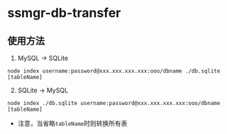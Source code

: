 # ssmgr-db-transfer

## 使用方法

1. MySQL -> SQLite

```
node index username:password@xxx.xxx.xxx.xxx:ooo/dbname ./db.sqlite [tableName]
```

2. SQLite -> MySQL

```
node index ./db.sqlite username:password@xxx.xxx.xxx.xxx:ooo/dbname [tableName]
```

* 注意，当省略`tableName`时则转换所有表